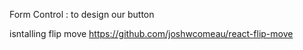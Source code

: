 <!-- Material-UI: -->

Form Control : to design our button

<!-- React Flip move -->

isntalling flip move
https://github.com/joshwcomeau/react-flip-move
